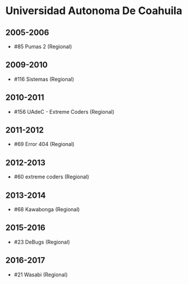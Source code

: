 # Universidad Autonoma De Coahuila

## 2005-2006

- #85 Pumas 2 (Regional)

## 2009-2010

- #116 Sistemas (Regional)

## 2010-2011

- #156 UAdeC - Extreme Coders (Regional)

## 2011-2012

- #69 Error 404 (Regional)

## 2012-2013

- #60 extreme coders (Regional)

## 2013-2014

- #68 Kawabonga (Regional)

## 2015-2016

- #23 DeBugs (Regional)

## 2016-2017

- #21 Wasabi (Regional)


